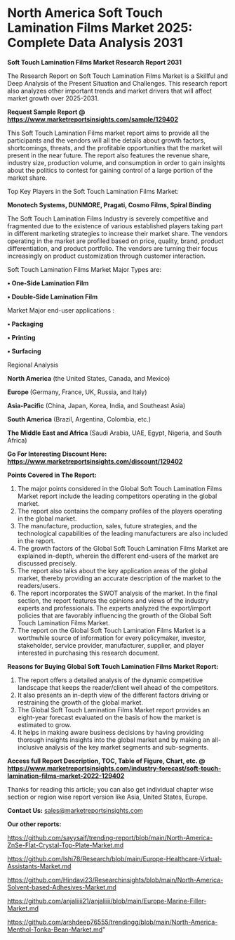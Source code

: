 # North America Soft Touch Lamination Films Market 2025: Complete Data Analysis 2031

<strong>Soft Touch Lamination Films Market Research Report 2031</strong>

The Research Report on Soft Touch Lamination Films Market is a Skillful and Deep Analysis of the Present Situation and Challenges. This research report also analyzes other important trends and market drivers that will affect market growth over 2025-2031.

<strong>Request Sample Report @ <a href=https://www.marketreportsinsights.com/sample/129402>https://www.marketreportsinsights.com/sample/129402</a></strong>

This Soft Touch Lamination Films market report aims to provide all the participants and the vendors will all the details about growth factors, shortcomings, threats, and the profitable opportunities that the market will present in the near future. The report also features the revenue share, industry size, production volume, and consumption in order to gain insights about the politics to contest for gaining control of a large portion of the market share.

Top Key Players in the Soft Touch Lamination Films Market:

<strong>Monotech Systems, DUNMORE, Pragati, Cosmo Films, Spiral Binding</strong>

The Soft Touch Lamination Films Industry is severely competitive and fragmented due to the existence of various established players taking part in different marketing strategies to increase their market share. The vendors operating in the market are profiled based on price, quality, brand, product differentiation, and product portfolio. The vendors are turning their focus increasingly on product customization through customer interaction.

Soft Touch Lamination Films Market Major Types are:

<strong>• One-Side Lamination Film

• Double-Side Lamination Film</strong>

Market Major end-user applications :

<strong>• Packaging

• Printing

• Surfacing</strong>

Regional Analysis

</u><strong><b>North America</b></strong> (the United States, Canada, and Mexico)

<strong><b>Europe </b></strong>(Germany, France, UK, Russia, and Italy)

<strong><b>Asia-Pacific</b></strong> (China, Japan, Korea, India, and Southeast Asia)

<strong><b>South America</b></strong> (Brazil, Argentina, Colombia, etc.)

<strong><b>The Middle East and Africa</b></strong> (Saudi Arabia, UAE, Egypt, Nigeria, and South Africa)

<strong>Go For Interesting Discount Here: <a href=https://www.marketreportsinsights.com/discount/129402>https://www.marketreportsinsights.com/discount/129402</a></strong>

<strong>Points Covered in The Report:</strong>
<ol>
  <li>The major points considered in the Global Soft Touch Lamination Films Market report include the leading competitors operating in the global market.</li>
  <li>The report also contains the company profiles of the players operating in the global market.</li>
  <li>The manufacture, production, sales, future strategies, and the technological capabilities of the leading manufacturers are also included in the report.</li>
  <li>The growth factors of the Global Soft Touch Lamination Films Market are explained in-depth, wherein the different end-users of the market are discussed precisely.</li>
  <li>The report also talks about the key application areas of the global market, thereby providing an accurate description of the market to the readers/users.</li>
  <li>The report incorporates the SWOT analysis of the market. In the final section, the report features the opinions and views of the industry experts and professionals. The experts analyzed the export/import policies that are favorably influencing the growth of the Global Soft Touch Lamination Films Market.</li>
  <li>The report on the Global Soft Touch Lamination Films Market is a worthwhile source of information for every policymaker, investor, stakeholder, service provider, manufacturer, supplier, and player interested in purchasing this research document.</li>
</ol>
<strong>Reasons for Buying Global Soft Touch Lamination Films Market Report:</strong>

<ol>
  <li>The report offers a detailed analysis of the dynamic competitive landscape that keeps the reader/client well ahead of the competitors.</li>
  <li>It also presents an in-depth view of the different factors driving or restraining the growth of the global market.</li>
  <li>The Global Soft Touch Lamination Films Market report provides an eight-year forecast evaluated on the basis of how the market is estimated to grow.</li>
  <li>It helps in making aware business decisions by having providing thorough insights insights into the global market and by making an all-inclusive analysis of the key market segments and sub-segments.</li>
</ol>
<strong>Access full Report Description, TOC, Table of Figure, Chart, etc. @ <a href=https://www.marketreportsinsights.com/industry-forecast/soft-touch-lamination-films-market-2022-129402>https://www.marketreportsinsights.com/industry-forecast/soft-touch-lamination-films-market-2022-129402</a></strong>


Thanks for reading this article; you can also get individual chapter wise section or region wise report version like Asia, United States, Europe.

<strong>Contact Us:</strong>
sales@marketreportsinsights.com

<strong>Our other reports:</strong>

<a href=https://github.com/sayysaif/trending-report/blob/main/North-America-ZnSe-Flat-Crystal-Top-Plate-Market.md>https://github.com/sayysaif/trending-report/blob/main/North-America-ZnSe-Flat-Crystal-Top-Plate-Market.md</a>

<a href=https://github.com/Ishi78/Research/blob/main/Europe-Healthcare-Virtual-Assistants-Market.md>https://github.com/Ishi78/Research/blob/main/Europe-Healthcare-Virtual-Assistants-Market.md</a>

<a href=https://github.com/Hindavi23/Researchinsights/blob/main/North-America-Solvent-based-Adhesives-Market.md>https://github.com/Hindavi23/Researchinsights/blob/main/North-America-Solvent-based-Adhesives-Market.md</a>

<a href=https://github.com/anjaliiii21/anjaliiii/blob/main/Europe-Marine-Filler-Market.md>https://github.com/anjaliiii21/anjaliiii/blob/main/Europe-Marine-Filler-Market.md</a>

<a href=https://github.com/arshdeep76555/trendingg/blob/main/North-America-Menthol-Tonka-Bean-Market.md>https://github.com/arshdeep76555/trendingg/blob/main/North-America-Menthol-Tonka-Bean-Market.md</a>"
